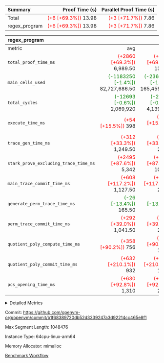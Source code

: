 | Summary | Proof Time (s) | Parallel Proof Time (s) |
|:---|---:|---:|
| Total | <span style='color: red'>(+6 [+69.3%])</span> 13.98 | <span style='color: red'>(+3 [+71.7%])</span> 7.86 |
| regex_program | <span style='color: red'>(+6 [+69.3%])</span> 13.98 | <span style='color: red'>(+3 [+71.7%])</span> 7.86 |


| regex_program |||||
|:---|---:|---:|---:|---:|
|metric|avg|sum|max|min|
| `total_proof_time_ms ` | <span style='color: red'>(+2860 [+69.3%])</span> 6,989.50 | <span style='color: red'>(+5721 [+69.3%])</span> 13,979 | <span style='color: red'>(+3282 [+71.7%])</span> 7,860 | <span style='color: red'>(+2439 [+66.3%])</span> 6,119 |
| `main_cells_used     ` | <span style='color: green'>(-1183250 [-1.4%])</span> 82,727,686.50 | <span style='color: green'>(-2366499 [-1.4%])</span> 165,455,373 | <span style='color: green'>(-1469811 [-1.6%])</span> 92,686,348 | <span style='color: green'>(-896688 [-1.2%])</span> 72,769,025 |
| `total_cycles        ` | <span style='color: green'>(-12693 [-0.6%])</span> 2,069,920 | <span style='color: green'>(-25386 [-0.6%])</span> 4,139,840 | <span style='color: green'>(-17978 [-0.8%])</span> 2,225,737 | <span style='color: green'>(-7408 [-0.4%])</span> 1,914,103 |
| `execute_time_ms     ` | <span style='color: red'>(+54 [+15.5%])</span> 398 | <span style='color: red'>(+107 [+15.5%])</span> 796 | <span style='color: red'>(+95 [+24.8%])</span> 478 | <span style='color: red'>(+12 [+3.9%])</span> 318 |
| `trace_gen_time_ms   ` | <span style='color: red'>(+312 [+33.3%])</span> 1,249.50 | <span style='color: red'>(+624 [+33.3%])</span> 2,499 | <span style='color: red'>(+188 [+16.8%])</span> 1,310 | <span style='color: red'>(+436 [+57.9%])</span> 1,189 |
| `stark_prove_excluding_trace_time_ms` | <span style='color: red'>(+2495 [+87.6%])</span> 5,342 | <span style='color: red'>(+4990 [+87.6%])</span> 10,684 | <span style='color: red'>(+2999 [+97.6%])</span> 6,072 | <span style='color: red'>(+1991 [+76.0%])</span> 4,612 |
| `main_trace_commit_time_ms` | <span style='color: red'>(+608 [+117.2%])</span> 1,127.50 | <span style='color: red'>(+1217 [+117.2%])</span> 2,255 | <span style='color: red'>(+745 [+127.8%])</span> 1,328 | <span style='color: red'>(+472 [+103.7%])</span> 927 |
| `generate_perm_trace_time_ms` | <span style='color: green'>(-26 [-13.4%])</span> 165.50 | <span style='color: green'>(-51 [-13.4%])</span> 331 | <span style='color: green'>(-8 [-4.2%])</span> 184 | <span style='color: green'>(-43 [-22.6%])</span> 147 |
| `perm_trace_commit_time_ms` | <span style='color: red'>(+292 [+39.0%])</span> 1,041.50 | <span style='color: red'>(+584 [+39.0%])</span> 2,083 | <span style='color: red'>(+381 [+47.6%])</span> 1,181 | <span style='color: red'>(+203 [+29.0%])</span> 902 |
| `quotient_poly_compute_time_ms` | <span style='color: red'>(+358 [+90.2%])</span> 756 | <span style='color: red'>(+717 [+90.2%])</span> 1,512 | <span style='color: red'>(+454 [+106.3%])</span> 881 | <span style='color: red'>(+263 [+71.5%])</span> 631 |
| `quotient_poly_commit_time_ms` | <span style='color: red'>(+632 [+210.1%])</span> 932 | <span style='color: red'>(+1263 [+210.1%])</span> 1,864 | <span style='color: red'>(+737 [+215.5%])</span> 1,079 | <span style='color: red'>(+526 [+203.1%])</span> 785 |
| `pcs_opening_time_ms ` | <span style='color: red'>(+630 [+92.8%])</span> 1,310 | <span style='color: red'>(+1261 [+92.8%])</span> 2,620 | <span style='color: red'>(+691 [+96.1%])</span> 1,410 | <span style='color: red'>(+570 [+89.1%])</span> 1,210 |



<details>
<summary>Detailed Metrics</summary>

| group | num_segments | keygen_time_ms | commit_exe_time_ms |
| --- | --- | --- | --- |
| regex_program | 2 | 751 | 36 | 

| group | air_name | quotient_deg | interactions | constraints |
| --- | --- | --- | --- | --- |
| regex_program | AccessAdapterAir<16> | 4 | 5 | 11 | 
| regex_program | AccessAdapterAir<2> | 4 | 5 | 11 | 
| regex_program | AccessAdapterAir<32> | 4 | 5 | 11 | 
| regex_program | AccessAdapterAir<4> | 4 | 5 | 11 | 
| regex_program | AccessAdapterAir<64> | 4 | 5 | 11 | 
| regex_program | AccessAdapterAir<8> | 4 | 5 | 11 | 
| regex_program | BitwiseOperationLookupAir<8> | 2 | 2 | 4 | 
| regex_program | KeccakVmAir | 4 | 321 | 4,380 | 
| regex_program | MemoryMerkleAir<8> | 4 | 4 | 38 | 
| regex_program | PersistentBoundaryAir<8> | 4 | 3 | 5 | 
| regex_program | PhantomAir | 4 | 3 | 4 | 
| regex_program | Poseidon2PeripheryAir<BabyBearParameters>, 1> | 2 | 1 | 286 | 
| regex_program | ProgramAir | 1 | 1 | 4 | 
| regex_program | RangeTupleCheckerAir<2> | 1 | 1 | 4 | 
| regex_program | Rv32HintStoreAir | 4 | 19 | 21 | 
| regex_program | VariableRangeCheckerAir | 1 | 1 | 4 | 
| regex_program | VmAirWrapper<Rv32BaseAluAdapterAir, BaseAluCoreAir<4, 8> | 4 | 19 | 30 | 
| regex_program | VmAirWrapper<Rv32BaseAluAdapterAir, LessThanCoreAir<4, 8> | 4 | 17 | 35 | 
| regex_program | VmAirWrapper<Rv32BaseAluAdapterAir, ShiftCoreAir<4, 8> | 4 | 23 | 84 | 
| regex_program | VmAirWrapper<Rv32BranchAdapterAir, BranchEqualCoreAir<4> | 4 | 11 | 17 | 
| regex_program | VmAirWrapper<Rv32BranchAdapterAir, BranchLessThanCoreAir<4, 8> | 4 | 13 | 32 | 
| regex_program | VmAirWrapper<Rv32CondRdWriteAdapterAir, Rv32JalLuiCoreAir> | 4 | 10 | 15 | 
| regex_program | VmAirWrapper<Rv32JalrAdapterAir, Rv32JalrCoreAir> | 4 | 16 | 16 | 
| regex_program | VmAirWrapper<Rv32LoadStoreAdapterAir, LoadSignExtendCoreAir<4, 8> | 4 | 18 | 21 | 
| regex_program | VmAirWrapper<Rv32LoadStoreAdapterAir, LoadStoreCoreAir<4> | 4 | 17 | 27 | 
| regex_program | VmAirWrapper<Rv32MultAdapterAir, DivRemCoreAir<4, 8> | 4 | 25 | 72 | 
| regex_program | VmAirWrapper<Rv32MultAdapterAir, MulHCoreAir<4, 8> | 4 | 24 | 23 | 
| regex_program | VmAirWrapper<Rv32MultAdapterAir, MultiplicationCoreAir<4, 8> | 4 | 19 | 13 | 
| regex_program | VmAirWrapper<Rv32RdWriteAdapterAir, Rv32AuipcCoreAir> | 4 | 11 | 12 | 
| regex_program | VmConnectorAir | 4 | 3 | 8 | 

| group | air_name | segment | rows | prep_cols | perm_cols | main_cols | cells |
| --- | --- | --- | --- | --- | --- | --- | --- |
| regex_program | AccessAdapterAir<2> | 1 | 64 |  | 12 | 11 | 1,472 | 
| regex_program | AccessAdapterAir<4> | 1 | 32 |  | 12 | 13 | 800 | 
| regex_program | AccessAdapterAir<8> | 0 | 131,072 |  | 12 | 17 | 3,801,088 | 
| regex_program | AccessAdapterAir<8> | 1 | 2,048 |  | 12 | 17 | 59,392 | 
| regex_program | BitwiseOperationLookupAir<8> | 0 | 65,536 | 3 | 8 | 2 | 655,360 | 
| regex_program | BitwiseOperationLookupAir<8> | 1 | 65,536 | 3 | 8 | 2 | 655,360 | 
| regex_program | KeccakVmAir | 0 | 1 |  | 532 | 3,163 | 3,695 | 
| regex_program | KeccakVmAir | 1 | 32 |  | 532 | 3,163 | 118,240 | 
| regex_program | MemoryMerkleAir<8> | 0 | 131,072 |  | 12 | 32 | 5,767,168 | 
| regex_program | MemoryMerkleAir<8> | 1 | 4,096 |  | 12 | 32 | 180,224 | 
| regex_program | PersistentBoundaryAir<8> | 0 | 131,072 |  | 8 | 20 | 3,670,016 | 
| regex_program | PersistentBoundaryAir<8> | 1 | 2,048 |  | 8 | 20 | 57,344 | 
| regex_program | PhantomAir | 0 | 512 |  | 8 | 6 | 7,168 | 
| regex_program | PhantomAir | 1 | 1 |  | 8 | 6 | 14 | 
| regex_program | Poseidon2PeripheryAir<BabyBearParameters>, 1> | 0 | 16,384 |  | 8 | 300 | 5,046,272 | 
| regex_program | Poseidon2PeripheryAir<BabyBearParameters>, 1> | 1 | 2,048 |  | 8 | 300 | 630,784 | 
| regex_program | ProgramAir | 0 | 131,072 |  | 8 | 10 | 2,359,296 | 
| regex_program | ProgramAir | 1 | 131,072 |  | 8 | 10 | 2,359,296 | 
| regex_program | RangeTupleCheckerAir<2> | 0 | 524,288 | 2 | 8 | 1 | 4,718,592 | 
| regex_program | RangeTupleCheckerAir<2> | 1 | 524,288 | 2 | 8 | 1 | 4,718,592 | 
| regex_program | Rv32HintStoreAir | 0 | 16,384 |  | 24 | 32 | 917,504 | 
| regex_program | VariableRangeCheckerAir | 0 | 262,144 | 2 | 8 | 1 | 2,359,296 | 
| regex_program | VariableRangeCheckerAir | 1 | 262,144 | 2 | 8 | 1 | 2,359,296 | 
| regex_program | VmAirWrapper<Rv32BaseAluAdapterAir, BaseAluCoreAir<4, 8> | 0 | 1,048,576 |  | 28 | 36 | 67,108,864 | 
| regex_program | VmAirWrapper<Rv32BaseAluAdapterAir, BaseAluCoreAir<4, 8> | 1 | 524,288 |  | 28 | 36 | 33,554,432 | 
| regex_program | VmAirWrapper<Rv32BaseAluAdapterAir, LessThanCoreAir<4, 8> | 0 | 32,768 |  | 24 | 37 | 1,998,848 | 
| regex_program | VmAirWrapper<Rv32BaseAluAdapterAir, LessThanCoreAir<4, 8> | 1 | 32,768 |  | 24 | 37 | 1,998,848 | 
| regex_program | VmAirWrapper<Rv32BaseAluAdapterAir, ShiftCoreAir<4, 8> | 0 | 131,072 |  | 28 | 53 | 10,616,832 | 
| regex_program | VmAirWrapper<Rv32BaseAluAdapterAir, ShiftCoreAir<4, 8> | 1 | 131,072 |  | 28 | 53 | 10,616,832 | 
| regex_program | VmAirWrapper<Rv32BranchAdapterAir, BranchEqualCoreAir<4> | 0 | 262,144 |  | 16 | 26 | 11,010,048 | 
| regex_program | VmAirWrapper<Rv32BranchAdapterAir, BranchEqualCoreAir<4> | 1 | 131,072 |  | 16 | 26 | 5,505,024 | 
| regex_program | VmAirWrapper<Rv32BranchAdapterAir, BranchLessThanCoreAir<4, 8> | 0 | 131,072 |  | 20 | 32 | 6,815,744 | 
| regex_program | VmAirWrapper<Rv32BranchAdapterAir, BranchLessThanCoreAir<4, 8> | 1 | 131,072 |  | 20 | 32 | 6,815,744 | 
| regex_program | VmAirWrapper<Rv32CondRdWriteAdapterAir, Rv32JalLuiCoreAir> | 0 | 65,536 |  | 16 | 18 | 2,228,224 | 
| regex_program | VmAirWrapper<Rv32CondRdWriteAdapterAir, Rv32JalLuiCoreAir> | 1 | 65,536 |  | 16 | 18 | 2,228,224 | 
| regex_program | VmAirWrapper<Rv32JalrAdapterAir, Rv32JalrCoreAir> | 0 | 131,072 |  | 20 | 28 | 6,291,456 | 
| regex_program | VmAirWrapper<Rv32JalrAdapterAir, Rv32JalrCoreAir> | 1 | 65,536 |  | 20 | 28 | 3,145,728 | 
| regex_program | VmAirWrapper<Rv32LoadStoreAdapterAir, LoadSignExtendCoreAir<4, 8> | 0 | 1,024 |  | 28 | 35 | 64,512 | 
| regex_program | VmAirWrapper<Rv32LoadStoreAdapterAir, LoadSignExtendCoreAir<4, 8> | 1 | 2 |  | 28 | 35 | 126 | 
| regex_program | VmAirWrapper<Rv32LoadStoreAdapterAir, LoadStoreCoreAir<4> | 0 | 1,048,576 |  | 28 | 40 | 71,303,168 | 
| regex_program | VmAirWrapper<Rv32LoadStoreAdapterAir, LoadStoreCoreAir<4> | 1 | 1,048,576 |  | 28 | 40 | 71,303,168 | 
| regex_program | VmAirWrapper<Rv32MultAdapterAir, DivRemCoreAir<4, 8> | 0 | 128 |  | 40 | 57 | 12,416 | 
| regex_program | VmAirWrapper<Rv32MultAdapterAir, MulHCoreAir<4, 8> | 0 | 256 |  | 40 | 39 | 20,224 | 
| regex_program | VmAirWrapper<Rv32MultAdapterAir, MultiplicationCoreAir<4, 8> | 0 | 32,768 |  | 28 | 31 | 1,933,312 | 
| regex_program | VmAirWrapper<Rv32MultAdapterAir, MultiplicationCoreAir<4, 8> | 1 | 32,768 |  | 28 | 31 | 1,933,312 | 
| regex_program | VmAirWrapper<Rv32RdWriteAdapterAir, Rv32AuipcCoreAir> | 0 | 32,768 |  | 16 | 21 | 1,212,416 | 
| regex_program | VmAirWrapper<Rv32RdWriteAdapterAir, Rv32AuipcCoreAir> | 1 | 32,768 |  | 16 | 21 | 1,212,416 | 
| regex_program | VmConnectorAir | 0 | 2 | 1 | 8 | 4 | 24 | 
| regex_program | VmConnectorAir | 1 | 2 | 1 | 8 | 4 | 24 | 

| group | segment | trace_gen_time_ms | total_proof_time_ms | total_cycles | total_cells | stark_prove_excluding_trace_time_ms | quotient_poly_compute_time_ms | quotient_poly_commit_time_ms | perm_trace_commit_time_ms | pcs_opening_time_ms | main_trace_commit_time_ms | main_cells_used | generate_perm_trace_time_ms | execute_time_ms |
| --- | --- | --- | --- | --- | --- | --- | --- | --- | --- | --- | --- | --- | --- | --- |
| regex_program | 0 | 1,310 | 7,860 | 2,225,737 | 209,921,543 | 6,072 | 881 | 1,079 | 1,181 | 1,410 | 1,328 | 92,686,348 | 184 | 478 | 
| regex_program | 1 | 1,189 | 6,119 | 1,914,103 | 149,454,692 | 4,612 | 631 | 785 | 902 | 1,210 | 927 | 72,769,025 | 147 | 318 | 

</details>


Commit: https://github.com/openvm-org/openvm/commit/b1f68389720db52d3339247a3d92214cc465e8f1

Max Segment Length: 1048476

Instance Type: 64cpu-linux-arm64

Memory Allocator: mimalloc

[Benchmark Workflow](https://github.com/openvm-org/openvm/actions/runs/14133198015)
